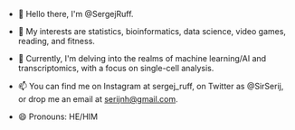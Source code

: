 - 👋 Hello there, I'm @SergejRuff.

- 👀 My interests are statistics, bioinformatics, data science, video games, reading, and fitness.

- 🌱 Currently, I'm delving into the realms of machine learning/AI and transcriptomics, with a focus on single-cell analysis.

- 📫 You can find me on Instagram at sergej_ruff, on Twitter as @SirSerij, or drop me an email at serijnh@gmail.com.

- 😄 Pronouns: HE/HIM

<!---
SergejRuff/SergejRuff is a ✨ special ✨ repository because its `README.md` (this file) appears on your GitHub profile.
You can click the Preview link to take a look at your changes.
--->
